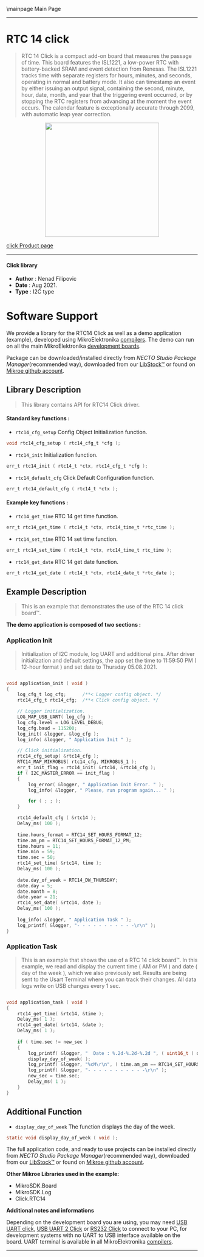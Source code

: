 \mainpage Main Page

---
# RTC 14 click

> RTC 14 Click is a compact add-on board that measures the passage of time. This board features the ISL1221, a low-power RTC with battery-backed SRAM and event detection from Renesas. The ISL1221 tracks time with separate registers for hours, minutes, and seconds, operating in normal and battery mode. It also can timestamp an event by either issuing an output signal, containing the second, minute, hour, date, month, and year that the triggering event occurred, or by stopping the RTC registers from advancing at the moment the event occurs. The calendar feature is exceptionally accurate through 2099, with automatic leap year correction.

<p align="center">
  <img src="https://download.mikroe.com/images/click_for_ide/rtc14_click.png" height=300px>
</p>

[click Product page](https://www.mikroe.com/rtc-14-click)

---


#### Click library

- **Author**        : Nenad Filipovic
- **Date**          : Aug 2021.
- **Type**          : I2C type


# Software Support

We provide a library for the RTC14 Click
as well as a demo application (example), developed using MikroElektronika
[compilers](https://www.mikroe.com/necto-studio).
The demo can run on all the main MikroElektronika [development boards](https://www.mikroe.com/development-boards).

Package can be downloaded/installed directly from *NECTO Studio Package Manager*(recommended way), downloaded from our [LibStock&trade;](https://libstock.mikroe.com) or found on [Mikroe github account](https://github.com/MikroElektronika/mikrosdk_click_v2/tree/master/clicks).

## Library Description

> This library contains API for RTC14 Click driver.

#### Standard key functions :

- `rtc14_cfg_setup` Config Object Initialization function.
```c
void rtc14_cfg_setup ( rtc14_cfg_t *cfg );
```

- `rtc14_init` Initialization function.
```c
err_t rtc14_init ( rtc14_t *ctx, rtc14_cfg_t *cfg );
```

- `rtc14_default_cfg` Click Default Configuration function.
```c
err_t rtc14_default_cfg ( rtc14_t *ctx );
```

#### Example key functions :

- `rtc14_get_time` RTC 14 get time function.
```c
err_t rtc14_get_time ( rtc14_t *ctx, rtc14_time_t *rtc_time );
```

- `rtc14_set_time` RTC 14 set time function.
```c
err_t rtc14_set_time ( rtc14_t *ctx, rtc14_time_t rtc_time );
```

- `rtc14_get_date` RTC 14 get date function.
```c
err_t rtc14_get_date ( rtc14_t *ctx, rtc14_date_t *rtc_date );
```

## Example Description

> This is an example that demonstrates the use of the RTC 14 click board™.

**The demo application is composed of two sections :**

### Application Init

> Initialization of I2C module, log UART and additional pins.
> After driver initialization and default settings,
> the app set the time to 11:59:50 PM ( 12-hour format ) 
> and set date to Thursday 05.08.2021.

```c

void application_init ( void ) 
{
    log_cfg_t log_cfg;      /**< Logger config object. */
    rtc14_cfg_t rtc14_cfg;  /**< Click config object. */

    // Logger initialization.
    LOG_MAP_USB_UART( log_cfg );
    log_cfg.level = LOG_LEVEL_DEBUG;
    log_cfg.baud = 115200;
    log_init( &logger, &log_cfg );
    log_info( &logger, " Application Init " );

    // Click initialization.
    rtc14_cfg_setup( &rtc14_cfg );
    RTC14_MAP_MIKROBUS( rtc14_cfg, MIKROBUS_1 );
    err_t init_flag = rtc14_init( &rtc14, &rtc14_cfg );
    if ( I2C_MASTER_ERROR == init_flag ) 
    {
        log_error( &logger, " Application Init Error. " );
        log_info( &logger, " Please, run program again... " );

        for ( ; ; );
    }

    rtc14_default_cfg ( &rtc14 );
    Delay_ms( 100 );
    
    time.hours_format = RTC14_SET_HOURS_FORMAT_12;
    time.am_pm = RTC14_SET_HOURS_FORMAT_12_PM;
    time.hours = 11;
    time.min = 59;
    time.sec = 50;
    rtc14_set_time( &rtc14, time );
    Delay_ms( 100 );
    
    date.day_of_week = RTC14_DW_THURSDAY;
    date.day = 5;
    date.month = 8;
    date.year = 21;
    rtc14_set_date( &rtc14, date );
    Delay_ms( 100 );
    
    log_info( &logger, " Application Task " );
    log_printf( &logger, "- - - - - - - - - - -\r\n" );
}

```

### Application Task

> This is an example that shows the use of a RTC 14 click board™.
> In this example, we read and display the current time ( AM or PM ) 
> and date ( day of the week ), which we also previously set.
> Results are being sent to the Usart Terminal where you can track their changes.
> All data logs write on USB changes every 1 sec.

```c

void application_task ( void ) 
{    
    rtc14_get_time( &rtc14, &time );
    Delay_ms( 1 );
    rtc14_get_date( &rtc14, &date );
    Delay_ms( 1 );
    
    if ( time.sec != new_sec ) 
    {       
        log_printf( &logger, "  Date : %.2d-%.2d-%.2d ", ( uint16_t ) date.day, ( uint16_t ) date.month, ( uint16_t ) date.year );
        display_day_of_week( );
        log_printf( &logger, "%cM\r\n", ( time.am_pm == RTC14_SET_HOURS_FORMAT_12_PM ? 'P' : 'A' ) );
        log_printf( &logger, "- - - - - - - - - - -\r\n" );
        new_sec = time.sec;
        Delay_ms( 1 );
    }
}

```

## Additional Function
- `display_day_of_week` The function displays the day of the week.
```c
static void display_day_of_week ( void );
```

The full application code, and ready to use projects can be installed directly from *NECTO Studio Package Manager*(recommended way), downloaded from our [LibStock&trade;](https://libstock.mikroe.com) or found on [Mikroe github account](https://github.com/MikroElektronika/mikrosdk_click_v2/tree/master/clicks).

**Other Mikroe Libraries used in the example:**

- MikroSDK.Board
- MikroSDK.Log
- Click.RTC14

**Additional notes and informations**

Depending on the development board you are using, you may need
[USB UART click](https://www.mikroe.com/usb-uart-click),
[USB UART 2 Click](https://www.mikroe.com/usb-uart-2-click) or
[RS232 Click](https://www.mikroe.com/rs232-click) to connect to your PC, for
development systems with no UART to USB interface available on the board. UART
terminal is available in all MikroElektronika
[compilers](https://shop.mikroe.com/compilers).

---
